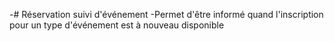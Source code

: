 -# Réservation suivi d&#039;événement
-Permet d'être informé quand l'inscription pour un type d'événement est à nouveau disponible